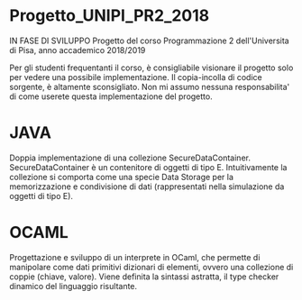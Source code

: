 # Progetto_UNIPI_PR2_2018
IN FASE DI SVILUPPO
Progetto del corso Programmazione 2 dell'Universita di Pisa, anno accademico 2018/2019

Per gli studenti frequentanti il corso, è consigliabile visionare il progetto solo per vedere una possibile implementazione. Il copia-incolla di codice sorgente, è altamente sconsigliato. Non mi assumo nessuna responsabilita' di come userete questa implementazione del progetto.

# JAVA

Doppia implementazione di una collezione SecureDataContainer<E>.
SecureDataContainer<E> è un contenitore di oggetti di tipo E. Intuitivamente la collezione si comporta come
una specie Data Storage per la memorizzazione e condivisione di dati (rappresentati nella simulazione da
oggetti di tipo E). 
  
# OCAML

Progettazione e sviluppo di un interprete in OCaml, che permette di manipolare come dati primitivi dizionari di elementi, ovvero una collezione di coppie (chiave, valore). 
Viene definita la sintassi astratta, il type checker dinamico del linguaggio risultante.
